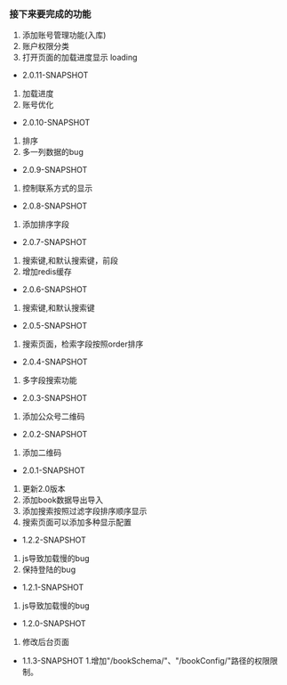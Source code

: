 ### 接下来要完成的功能
1. 添加账号管理功能(入库)
2. 账户权限分类
3. 打开页面的加载进度显示 loading


- 2.0.11-SNAPSHOT
1. 加载进度
2. 账号优化

- 2.0.10-SNAPSHOT
1. 排序
2. 多一列数据的bug

- 2.0.9-SNAPSHOT
1. 控制联系方式的显示

- 2.0.8-SNAPSHOT
1. 添加排序字段

- 2.0.7-SNAPSHOT
1. 搜索键,和默认搜索键，前段
2. 增加redis缓存

- 2.0.6-SNAPSHOT
1. 搜索键,和默认搜索键

- 2.0.5-SNAPSHOT
1. 搜索页面，检索字段按照order排序

- 2.0.4-SNAPSHOT
1. 多字段搜索功能

- 2.0.3-SNAPSHOT
1. 添加公众号二维码

- 2.0.2-SNAPSHOT
1. 添加二维码

- 2.0.1-SNAPSHOT
1. 更新2.0版本 
2. 添加book数据导出导入
3. 添加搜索按照过滤字段排序顺序显示
4. 搜索页面可以添加多种显示配置

- 1.2.2-SNAPSHOT
1. js导致加载慢的bug
2. 保持登陆的bug

- 1.2.1-SNAPSHOT
1. js导致加载慢的bug

- 1.2.0-SNAPSHOT
1. 修改后台页面

- 1.1.3-SNAPSHOT
1.增加"/bookSchema/"、"/bookConfig/"路径的权限限制。
